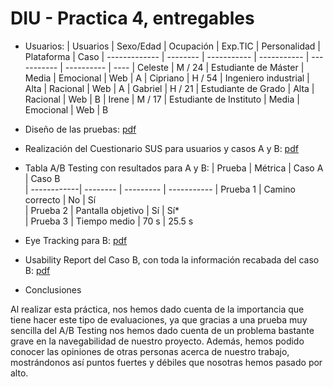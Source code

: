 # DIU - Practica 4, entregables

- Usuarios:
  | Usuarios      | Sexo/Edad  | Ocupación               |  Exp.TIC    | Personalidad | Plataforma | Caso
  | ------------- | --------   | -----------             | ----------- | -----------  | ---------- | ----
  | Celeste       | M / 24     | Estudiante de Máster    | Media       |  Emocional   | Web        | A 
  | Cipriano      | H / 54     | Ingeniero industrial    | Alta        |  Racional    | Web        | A 
  | Gabriel       | H / 21     | Estudiante de Grado     | Alta        |  Racional    | Web        | B 
  | Irene         | M / 17     | Estudiante de Instituto | Media       |  Emocional   | Web        | B 

- Diseño de las pruebas: [pdf](./2.DiseñoPruebas/DiseñoPruebas.pdf)
- Realización del Cuestionario SUS para usuarios y casos A y B: [pdf](./3.CuestionarioSUS/cuestionarioSUS.pdf)
  
- Tabla A/B Testing con resultados para A y B:
  | Prueba      | Métrica           | Caso A    |  Caso B    
  | ------------| --------          | --------- | ----------- 
  | Prueba 1    | Camino correcto   | No        | Sí       
  | Prueba 2    | Pantalla objetivo | Sí        | Sí*        
  | Prueba 3    | Tiempo medio      | 70 s      | 25.5 s
  
- Eye Tracking para B: [pdf](./5.EyeTracking/EyeTracking.pdf)
- Usability Report del Caso B, con toda la información recabada del caso B: [pdf](./6.UsabilityReport/P4_UsabReport_ReVivedonebyDIU3_CLAVE.md)

- Conclusiones

Al realizar esta práctica, nos hemos dado cuenta de la importancia que tiene hacer este tipo de evaluaciones, ya que gracias a una prueba muy sencilla del A/B Testing nos hemos dado cuenta de un problema bastante grave en la navegabilidad de nuestro proyecto. Además, hemos podido conocer las opiniones de otras personas acerca de nuestro trabajo, mostrándonos así puntos fuertes y débiles que nosotras hemos pasado por alto.

